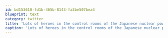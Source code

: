 ```yaml
---
id: bd153610-fd1b-465b-8143-fa3be507bea4
blueprint: text
category: twitter
title: 'Lots of heroes in the control rooms of the Japanese nuclear power plants right now.'
caption: 'Lots of heroes in the control rooms of the Japanese nuclear power plants right now.'
---
```

